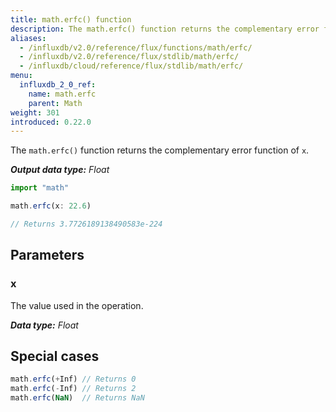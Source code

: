 ```yaml
---
title: math.erfc() function
description: The math.erfc() function returns the complementary error function of `x`.
aliases:
  - /influxdb/v2.0/reference/flux/functions/math/erfc/
  - /influxdb/v2.0/reference/flux/stdlib/math/erfc/
  - /influxdb/cloud/reference/flux/stdlib/math/erfc/
menu:
  influxdb_2_0_ref:
    name: math.erfc
    parent: Math
weight: 301
introduced: 0.22.0
---
```


The `math.erfc()` function returns the complementary error function of `x`.

_**Output data type:** Float_

```js
import "math"

math.erfc(x: 22.6)

// Returns 3.7726189138490583e-224
```

## Parameters

### x
The value used in the operation.

_**Data type:** Float_

## Special cases
```js
math.erfc(+Inf) // Returns 0
math.erfc(-Inf) // Returns 2
math.erfc(NaN)  // Returns NaN
```
